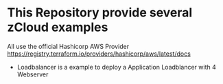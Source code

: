 # This Repository provide several zCloud examples

All use the official Hashicorp AWS Provider https://registry.terraform.io/providers/hashicorp/aws/latest/docs

- Loadbalancer is a example to deploy a Application Loadblancer with 4 Webserver
